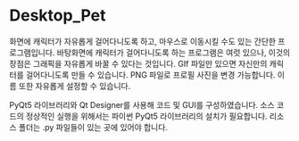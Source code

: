 # Desktop_Pet

화면에 캐릭터가 자유롭게 걸어다니도록 하고, 마우스로 이동시킬 수도 있는 간단한 프로그램입니다.
바탕화면에 캐릭터가 걸어다니도록 하는 프로그램은 여럿 있으나, 이것의 장점은 그래픽을 자유롭게 바꿀 수 있다는 것입니다.
GIf 파일만 있으면 자신만의 캐릭터를 걸어다니도록 만들 수 있습니다.
PNG 파일로 프로필 사진을 변경 가능합니다.
이름 또한 자유롭게 설정할 수 있습니다.

PyQt5 라이브러리와 Qt Designer를 사용해 코드 및 GUI를 구성하였습니다.
소스 코드의 정상적인 실행을 위해서는 파이썬 PyQt5 라이브러리의 설치가 필요합니다.
리소스 폴더는 .py 파일들이 있는 곳에 있어야 합니다.
